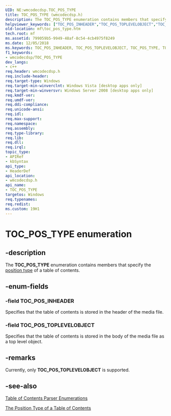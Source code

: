 ```yaml
---
UID: NE:wmcodecdsp.TOC_POS_TYPE
title: TOC_POS_TYPE (wmcodecdsp.h)
description: The TOC_POS_TYPE enumeration contains members that specify the position type of a table of contents.
helpviewer_keywords: ["TOC_POS_INHEADER","TOC_POS_TOPLEVELOBJECT","TOC_POS_TYPE","TOC_POS_TYPE enumeration [Media Foundation]","codecapi.toc_pos_type","mf.toc_pos_type","wmcodecdsp/TOC_POS_INHEADER","wmcodecdsp/TOC_POS_TOPLEVELOBJECT","wmcodecdsp/TOC_POS_TYPE"]
old-location: mf\toc_pos_type.htm
tech.root: mf
ms.assetid: 799059b5-9949-48af-8c54-4cb4975f8249
ms.date: 12/05/2018
ms.keywords: TOC_POS_INHEADER, TOC_POS_TOPLEVELOBJECT, TOC_POS_TYPE, TOC_POS_TYPE enumeration [Media Foundation], codecapi.toc_pos_type, mf.toc_pos_type, wmcodecdsp/TOC_POS_INHEADER, wmcodecdsp/TOC_POS_TOPLEVELOBJECT, wmcodecdsp/TOC_POS_TYPE
f1_keywords:
- wmcodecdsp/TOC_POS_TYPE
dev_langs:
- c++
req.header: wmcodecdsp.h
req.include-header: 
req.target-type: Windows
req.target-min-winverclnt: Windows Vista [desktop apps only]
req.target-min-winversvr: Windows Server 2008 [desktop apps only]
req.kmdf-ver: 
req.umdf-ver: 
req.ddi-compliance: 
req.unicode-ansi: 
req.idl: 
req.max-support: 
req.namespace: 
req.assembly: 
req.type-library: 
req.lib: 
req.dll: 
req.irql: 
topic_type:
- APIRef
- kbSyntax
api_type:
- HeaderDef
api_location:
- wmcodecdsp.h
api_name:
- TOC_POS_TYPE
targetos: Windows
req.typenames: 
req.redist: 
ms.custom: 19H1
---
```


# TOC_POS_TYPE enumeration


## -description


The <b>TOC_POS_TYPE</b> enumeration contains members that specify the <a href="https://docs.microsoft.com/windows/desktop/medfound/the-position-type-of-a-table-of-contents">position type</a> of a table of contents.


## -enum-fields




### -field TOC_POS_INHEADER

Specifies that the table of contents is stored in the header of the media file.


### -field TOC_POS_TOPLEVELOBJECT

Specifies that the table of contents is stored in the body of the media file as a top level object.


## -remarks



Currently, only <b>TOC_POS_TOPLEVELOBJECT</b> is supported.




## -see-also




<a href="https://docs.microsoft.com/windows/desktop/medfound/toc-parser-enumerations">Table of Contents Parser Enumerations</a>



<a href="https://docs.microsoft.com/windows/desktop/medfound/the-position-type-of-a-table-of-contents">The Position Type of a Table of Contents</a>
 

 

